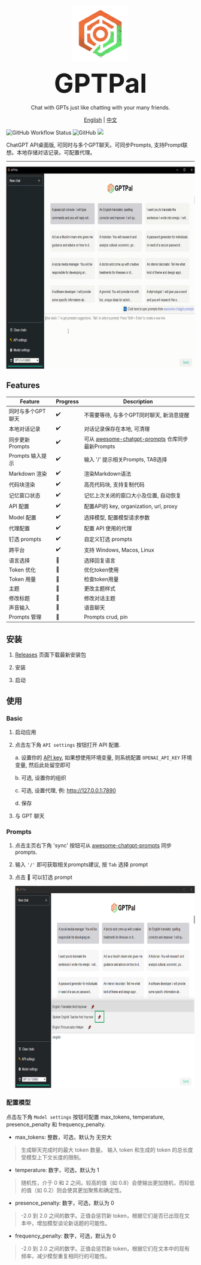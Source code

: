 <div align="center">

<img width="150px" src="src/assets/openai-rs.png" alt="openai-rs"/><h1 style="font-size: 5em; margin: 0;">GPTPal</h1>

</div>

<div align=center>

Chat with GPTs just like chatting with your many friends.

[English](README.md) | [中文](README-zh.md)

</div>

![GitHub Workflow Status](https://img.shields.io/github/actions/workflow/status/openai-rs/gptpal/release.yml?style=flat-square)
![GitHub](https://img.shields.io/github/license/openai-rs/gptpal?style=flat-square)
<img src="https://img.shields.io/badge/platform-MacOS%20%7C%20Windows%20%7C%20Linux-blue?style=flat-square"/>


ChatGPT API桌面版, 可同时与多个GPT聊天。可同步Prompts, 支持Prompt联想。本地存储对话记录。可配置代理。

---

<div align=center>
<img width="745px" height="540px" src="src/assets/gptpal.gif" />
</div>

## Features

<div align=center>

| Feature | Progress | Description |
| ------ | ------ | ------ |
| 同时与多个GPT聊天 | ✔️ | 不需要等待, 与多个GPT同时聊天, 新消息提醒 |
| 本地对话记录 | ✔️ | 对话记录保存在本地, 可清理 |
| 同步更新 Prompts | ✔️ | 可从 [awesome-chatgpt-prompts](https://github.com/f/awesome-chatgpt-prompts#prompts) 仓库同步最新Prompts |
| Prompts 输入提示 | ✔️ | 输入 '/' 提示相关Prompts, TAB选择 |
| Markdown 渲染 | ✔️ | 渲染Markdown语法 |
| 代码块渲染 | ✔️ | 高亮代码块, 支持复制代码 |
| 记忆窗口状态 | ✔️ | 记忆上次关闭的窗口大小及位置, 自动恢复 |
| API 配置 | ✔️ | 配置API的 key, organization, url, proxy |
| Model 配置 | ✔️ | 选择模型, 配置模型请求参数 |
| 代理配置 | ✔️ | 配置 API 使用的代理 |
| 钉选 prompts | ✔️ | 自定义钉选 prompts |
| 跨平台 | ✔️ | 支持 Windows, Macos, Linux |
| 语言选择 | 🚧 | 选择回复语言 |
| Token 优化 | 🚧 | 优化token使用 |
| Token 用量 | 🚧 | 检查token用量 |
| 主题 | 🚧 | 更改主题样式 |
| 修改标题 | 🚧 | 修改对话主题 |
| 声音输入 | 🚧 | 语音聊天 |
| Prompts 管理 | 🚧 | Prompts crud, pin |

</div>

## 安装

1. [Releases](https://github.com/openai-rs/gptpal/releases) 页面下载最新安装包

2. 安装

3. 启动

## 使用

### Basic

1. 启动应用

2. 点击左下角 `API settings` 按钮打开 API 配置.

    a. 设置你的 [API key](https://platform.openai.com/account/api-keys), 如果想使用环境变量, 则系统配置 `OPENAI_API_KEY` 环境变量, 然后此处留空即可

    b. 可选, 设置你的组织

    c. 可选, 设置代理, 例: http://127.0.0.1:7890

    d. 保存

3. 与 GPT 聊天

### Prompts

1. 点击主页右下角 'sync' 按钮可从 [awesome-chatgpt-prompts](https://github.com/f/awesome-chatgpt-prompts/blob/main/README.md) 同步 prompts.

2. 输入 `'/'` 即可获取相关prompts建议, 按 `Tab` 选择 prompt

3. 点击 📌 可以钉选 prompt

    <img width="745px" height="540px" src="src/assets/pin-prompt.png" />

### 配置模型

点击左下角 `Model settings` 按钮可配置 max_tokens, temperature, presence_penalty 和 frequency_penalty.

- max_tokens: 整数，可选，默认为 无穷大

> 生成聊天完成时的最大 token 数量。 输入 token 和生成的 token 的总长度受模型上下文长度的限制。

- temperature: 数字，可选，默认为 1

> 随机性，介于 0 和 2 之间。较高的值（如 0.8）会使输出更加随机，而较低的值（如 0.2）则会使其更加聚焦和确定性。

- presence_penalty: 数字，可选，默认为 0

> -2.0 到 2.0 之间的数字。正值会惩罚新 token，根据它们是否已出现在文本中，增加模型谈论新话题的可能性。

- frequency_penalty: 数字，可选，默认为 0

> -2.0 到 2.0 之间的数字。正值会惩罚新 token，根据它们在文本中的现有频率，减少模型重复相同行的可能性。
